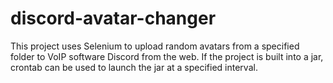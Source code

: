 # discord-avatar-changer
This project uses Selenium to upload random avatars from a specified folder to VoIP software Discord from the web.
If the project is built into a jar, crontab can be used to launch the jar at a specified interval.

